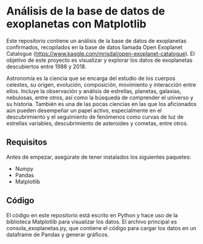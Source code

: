 # Análisis de la base de datos de exoplanetas con Matplotlib

Este repositorio contiene un análisis de la base de datos de exoplanetas confirmados, recopilados en la base de datos llamada Open Exoplanet Catalogue (https://www.kaggle.com/mrisdal/open-exoplanet-catalogue). El objetivo de este proyecto es visualizar y explorar los datos de exoplanetas descubiertos entre 1988 y 2018.

Astronomía es la ciencia que se encarga del estudio de los cuerpos celestes, su origen, evolución, composición, movimiento y interacción entre ellos. Incluye la observación y análisis de estrellas, planetas, galaxias, nebulosas, entre otros, así como la búsqueda de comprender el universo y su historia.
También es una de las pocas ciencias en las que los aficionados aún pueden desempeñar un papel activo, especialmente en el descubrimiento y el seguimiento de fenómenos como curvas de luz de estrellas variables, descubrimiento de asteroides y cometas, entre otros.


## Requisitos

Antes de empezar, asegúrate de tener instalados los siguientes paquetes:

- Numpy
- Pandas
- Matplotlib



## Código

El código en este repositorio está escrito en Python y hace uso de la biblioteca Matplotlib para visualizar los datos. El archivo principal es consola_exoplanetas.py, que contiene el código para cargar los datos en un dataframe de Pandas y generar gráficos.
